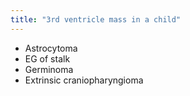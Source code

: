 ```yaml
---
title: "3rd ventricle mass in a child"
---
```

- Astrocytoma
- EG of stalk
- Germinoma
- Extrinsic craniopharyngioma

